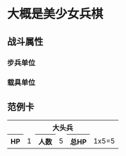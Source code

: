 # 大概是美少女兵棋

## 战斗属性

### 步兵单位

### 载具单位

## 范例卡

<table>
  <tr>
    <th colspan=6 align="center">大头兵</th>
  </tr>
  <tr>
    <th>HP</th>
    <td>1</td>
    <th>人数</th>
    <td>5</td>
    <th>总HP</th>
    <td>1x5=5</td>
  </tr>

</table>

